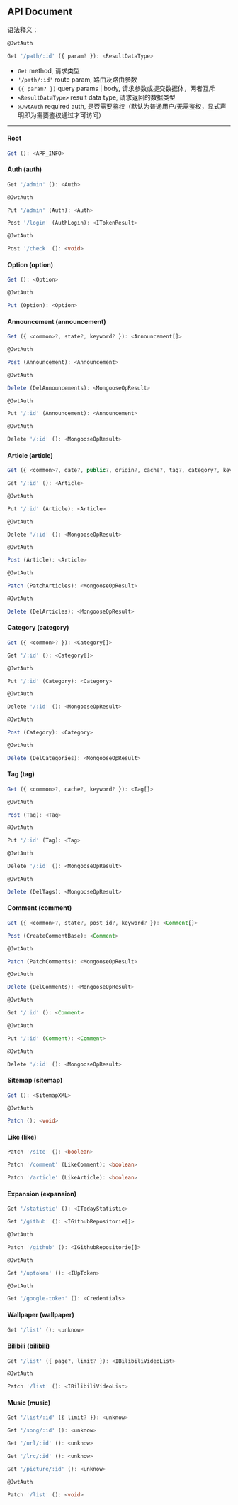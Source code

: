 
## API Document

语法释义：

```ts
@JwtAuth

Get '/path/:id' ({ param? }): <ResultDataType>
```

- `Get` method, 请求类型
- `'/path/:id'` route param, 路由及路由参数
- `({ param? })` query params | body, 请求参数或提交数据体，两者互斥
- `<ResultDataType>` result data type, 请求返回的数据类型
- `@JwtAuth` required auth, 是否需要鉴权（默认为普通用户/无需鉴权，显式声明即为需要鉴权通过才可访问）

---

#### Root
  ```ts
  Get (): <APP_INFO>
  ```

#### Auth (auth)
  ```ts
  Get '/admin' (): <Auth>
  ```
  ```ts
  @JwtAuth
  
  Put '/admin' (Auth): <Auth>
  ```
  ```ts
  Post '/login' (AuthLogin): <ITokenResult>
  ```
  ```ts
  @JwtAuth
  
  Post '/check' (): <void>
  ```

#### Option (option)
  ```ts
  Get (): <Option>
  ```
  ```ts
  @JwtAuth
  
  Put (Option): <Option>
  ```

#### Announcement (announcement)
  ```ts
  Get ({ <common>?, state?, keyword? }): <Announcement[]>
  ```
  ```ts
  @JwtAuth
  
  Post (Announcement): <Announcement>
  ```
  ```ts
  @JwtAuth
  
  Delete (DelAnnouncements): <MongooseOpResult>
  ```
  ```ts
  @JwtAuth
  
  Put '/:id' (Announcement): <Announcement>
  ```
  ```ts
  @JwtAuth
  
  Delete '/:id' (): <MongooseOpResult>
  ```

#### Article (article)
  ```ts
  Get ({ <common>?, date?, public?, origin?, cache?, tag?, category?, keyword?, tag_slug?, category_slug? }): <Article[]>
  ```
  ```ts
  Get '/:id' (): <Article>
  ```
  ```ts
  @JwtAuth
  
  Put '/:id' (Article): <Article>
  ```
  ```ts
  @JwtAuth
  
  Delete '/:id' (): <MongooseOpResult>
  ```
  ```ts
  @JwtAuth
  
  Post (Article): <Article>
  ```
  ```ts
  @JwtAuth
  
  Patch (PatchArticles): <MongooseOpResult>
  ```
  ```ts
  @JwtAuth
  
  Delete (DelArticles): <MongooseOpResult>
  ```

#### Category (category)
  ```ts
  Get ({ <common>? }): <Category[]>
  ```
  ```ts
  Get '/:id' (): <Category[]>
  ```
  ```ts
  @JwtAuth
  
  Put '/:id' (Category): <Category>
  ```
  ```ts
  @JwtAuth
  
  Delete '/:id' (): <MongooseOpResult>
  ```
  ```ts
  @JwtAuth
  
  Post (Category): <Category>
  ```
  ```ts
  @JwtAuth
  
  Delete (DelCategories): <MongooseOpResult>
  ```

#### Tag (tag)
  ```ts
  Get ({ <common>?, cache?, keyword? }): <Tag[]>
  ```
  ```ts
  @JwtAuth
  
  Post (Tag): <Tag>
  ```
  ```ts
  @JwtAuth
  
  Put '/:id' (Tag): <Tag>
  ```
  ```ts
  @JwtAuth
  
  Delete '/:id' (): <MongooseOpResult>
  ```
  ```ts
  @JwtAuth
  
  Delete (DelTags): <MongooseOpResult>
  ```

#### Comment (comment)
  ```ts
  Get ({ <common>?, state?, post_id?, keyword? }): <Comment[]>
  ```
  ```ts
  Post (CreateCommentBase): <Comment>
  ```
  ```ts
  @JwtAuth
  
  Patch (PatchComments): <MongooseOpResult>
  ```
  ```ts
  @JwtAuth
  
  Delete (DelComments): <MongooseOpResult>
  ```
  ```ts
  @JwtAuth
  
  Get '/:id' (): <Comment>
  ```
  ```ts
  @JwtAuth
  
  Put '/:id' (Comment): <Comment>
  ```
  ```ts
  @JwtAuth
  
  Delete '/:id' (): <MongooseOpResult>
  ```

#### Sitemap (sitemap)
  ```ts
  Get (): <SitemapXML>
  ```
  ```ts
  @JwtAuth
  
  Patch (): <void>
  ```

#### Like (like)
  ```ts
  Patch '/site' (): <boolean>
  ```
  ```ts
  Patch '/comment' (LikeComment): <boolean>
  ```
  ```ts
  Patch '/article' (LikeArticle): <boolean>
  ```

#### Expansion (expansion)
  ```ts
  Get '/statistic' (): <ITodayStatistic>
  ```
  ```ts
  Get '/github' (): <IGithubRepositorie[]>
  ```
  ```ts
  @JwtAuth
  
  Patch '/github' (): <IGithubRepositorie[]>
  ```
  ```ts
  @JwtAuth
  
  Get '/uptoken' (): <IUpToken>
  ```
  ```ts
  @JwtAuth
  
  Get '/google-token' (): <Credentials>
  ```

#### Wallpaper (wallpaper)
  ```ts
  Get '/list' (): <unknow>
  ```

#### Bilibili (bilibili)
  ```ts
  Get '/list' ({ page?, limit? }): <IBilibiliVideoList>
  ```
  ```ts
  @JwtAuth
  
  Patch '/list' (): <IBilibiliVideoList>
  ```

#### Music (music)
  ```ts
  Get '/list/:id' ({ limit? }): <unknow>
  ```
  ```ts
  Get '/song/:id' (): <unknow>
  ```
  ```ts
  Get '/url/:id' (): <unknow>
  ```
  ```ts
  Get '/lrc/:id' (): <unknow>
  ```
  ```ts
  Get '/picture/:id' (): <unknow>
  ```
  ```ts
  @JwtAuth
  
  Patch '/list' (): <void>
  ```
